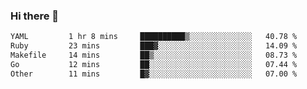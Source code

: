 ### Hi there 👋

<!--START_SECTION:waka-->

```txt
YAML         1 hr 8 mins     ██████████▒░░░░░░░░░░░░░░   40.78 %
Ruby         23 mins         ███▓░░░░░░░░░░░░░░░░░░░░░   14.09 %
Makefile     14 mins         ██▒░░░░░░░░░░░░░░░░░░░░░░   08.73 %
Go           12 mins         ██░░░░░░░░░░░░░░░░░░░░░░░   07.44 %
Other        11 mins         █▓░░░░░░░░░░░░░░░░░░░░░░░   07.00 %
```

<!--END_SECTION:waka-->
<!--
**Boombag0607/Boombag0607** is a ✨ _special_ ✨ repository because its `README.md` (this file) appears on your GitHub profile.

Here are some ideas to get you started:

- 🔭 I’m currently working on ...
- 🌱 I’m currently learning ...
- 👯 I’m looking to collaborate on ...
- 🤔 I’m looking for help with ...
- 💬 Ask me about ...
- 📫 How to reach me: ...
- 😄 Pronouns: ...
- ⚡ Fun fact: ...
-->
